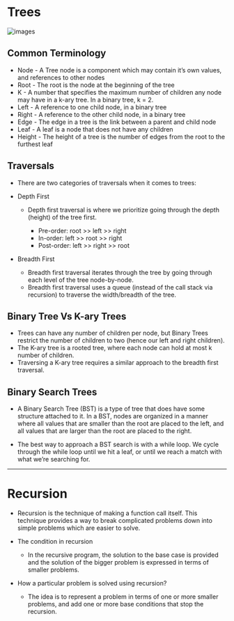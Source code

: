 # Trees



![images](https://www.educative.io/cdn-cgi/image/f=auto,fit=contain,w=600/api/page/6224519946567680/image/download/6441682082988032)
## Common Terminology
  - Node - A Tree node is a component which may contain it’s own values, and references to other nodes
  - Root - The root is the node at the beginning of the tree
  - K - A number that specifies the maximum number of children any node may have in a k-ary tree. In a binary tree, k = 2.
  - Left - A reference to one child node, in a binary tree
  - Right - A reference to the other child node, in a binary tree
  - Edge - The edge in a tree is the link between a parent and child node
  - Leaf - A leaf is a node that does not have any children
  - Height - The height of a tree is the number of edges from the root to the furthest leaf

## Traversals

- There are two categories of traversals when it comes to trees:
- Depth First
  - Depth first traversal is where we prioritize going through the depth (height) of the tree first. 

    - Pre-order: root >> left >> right
    - In-order: left >> root >> right
    - Post-order: left >> right >> root

- Breadth First
  - Breadth first traversal iterates through the tree by going through each level of the tree node-by-node.
  - Breadth first traversal uses a queue (instead of the call stack via recursion) to traverse the width/breadth of the tree. 


## Binary Tree Vs K-ary Trees

- Trees can have any number of children per node, but Binary Trees restrict the number of children to two (hence our left and right children).
- The K-ary tree is a rooted tree, where each node can hold at most k number of children.
- Traversing a K-ary tree requires a similar approach to the breadth first traversal.

## Binary Search Trees

- A Binary Search Tree (BST) is a type of tree that does have some structure attached to it. In a BST, nodes are organized in a manner where all values that are smaller than the root are placed to the left, and all values that are larger than the root are placed to the right.

- The best way to approach a BST search is with a while loop. We cycle through the while loop until we hit a leaf, or until we reach a match with what we’re searching for.

--- 

# Recursion
- Recursion is the technique of making a function call itself. This technique provides a way to break complicated problems down into simple problems which are easier to solve.

- The condition in recursion
  - In the recursive program, the solution to the base case is provided and the solution of the bigger problem is expressed in terms of smaller problems. 

- How a particular problem is solved using recursion? 
  - The idea is to represent a problem in terms of one or more smaller problems, and add one or more base conditions that stop the recursion.